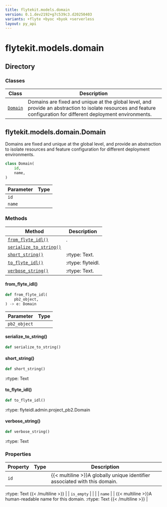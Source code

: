 ```yaml
---
title: flytekit.models.domain
version: 0.1.dev2192+g7c539c3.d20250403
variants: +flyte +byoc +byok +serverless
layout: py_api
---
```


# flytekit.models.domain

## Directory

### Classes

| Class | Description |
|-|-|
| [`Domain`](.././flytekit.models.domain#flytekitmodelsdomaindomain) | Domains are fixed and unique at the global level, and provide an abstraction to isolate resources and feature configuration for different deployment environments. |

## flytekit.models.domain.Domain

Domains are fixed and unique at the global level, and provide an abstraction to isolate resources and feature configuration for different deployment environments.



```python
class Domain(
    id,
    name,
)
```
| Parameter | Type |
|-|-|
| `id` |  |
| `name` |  |

### Methods

| Method | Description |
|-|-|
| [`from_flyte_idl()`](#from_flyte_idl) | . |
| [`serialize_to_string()`](#serialize_to_string) |  |
| [`short_string()`](#short_string) | :rtype: Text. |
| [`to_flyte_idl()`](#to_flyte_idl) | :rtype: flyteidl. |
| [`verbose_string()`](#verbose_string) | :rtype: Text. |


#### from_flyte_idl()

```python
def from_flyte_idl(
    pb2_object,
) -> e: Domain
```
| Parameter | Type |
|-|-|
| `pb2_object` |  |

#### serialize_to_string()

```python
def serialize_to_string()
```
#### short_string()

```python
def short_string()
```
:rtype: Text


#### to_flyte_idl()

```python
def to_flyte_idl()
```
:rtype: flyteidl.admin.project_pb2.Domain


#### verbose_string()

```python
def verbose_string()
```
:rtype: Text


### Properties

| Property | Type | Description |
|-|-|-|
| `id` |  | {{< multiline >}}A globally unique identifier associated with this domain.
:rtype: Text
{{< /multiline >}} |
| `is_empty` |  |  |
| `name` |  | {{< multiline >}}A human-readable name for this domain.
:rtype: Text
{{< /multiline >}} |

